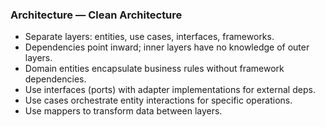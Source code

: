### Architecture — Clean Architecture
- Separate layers: entities, use cases, interfaces, frameworks.
- Dependencies point inward; inner layers have no knowledge of outer layers.
- Domain entities encapsulate business rules without framework dependencies.
- Use interfaces (ports) with adapter implementations for external deps.
- Use cases orchestrate entity interactions for specific operations.
- Use mappers to transform data between layers.